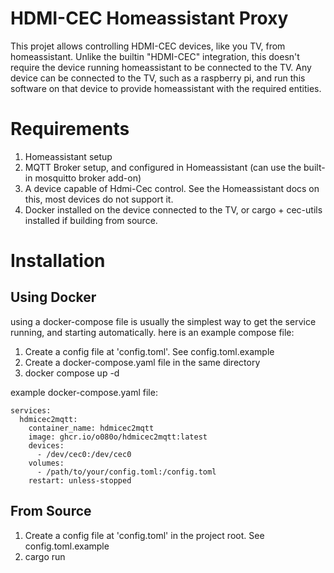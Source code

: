 # HDMI-CEC Homeassistant Proxy

This projet allows controlling HDMI-CEC devices, like you TV, from homeassistant. Unlike the builtin "HDMI-CEC" integration, this doesn't require the device running homeassistant to be connected to the TV. Any device can be connected to the TV, such as a raspberry pi, and run this software on that device to provide homeassistant with the required entities.

# Requirements

1. Homeassistant setup
2. MQTT Broker setup, and configured in Homeassistant (can use the built-in mosquitto broker add-on)
3. A device capable of Hdmi-Cec control. See the Homeassistant docs on this, most devices do not support it.
4. Docker installed on the device connected to the TV, or cargo + cec-utils installed if building from source.

# Installation

## Using Docker

using a docker-compose file is usually the simplest way to get the service running, and starting automatically. here is an example compose file:

1. Create a config file at 'config.toml'. See config.toml.example
2. Create a docker-compose.yaml file in the same directory
3. docker compose up -d

example docker-compose.yaml file:


```
services:
  hdmicec2mqtt:
    container_name: hdmicec2mqtt
    image: ghcr.io/o080o/hdmicec2mqtt:latest
    devices:
      - /dev/cec0:/dev/cec0
    volumes:
      - /path/to/your/config.toml:/config.toml
    restart: unless-stopped
```


## From Source

1. Create a config file at 'config.toml' in the project root. See config.toml.example
2. cargo run

